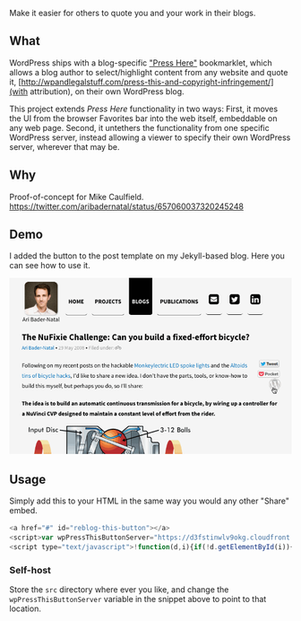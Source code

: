 
Make it easier for others to quote you and your work in their blogs.

## What

WordPress ships with a blog-specific ["Press Here"](https://en.support.wordpress.com/press-this/) bookmarklet, which allows a blog author to select/highlight content from any website and quote it, [http://wpandlegalstuff.com/press-this-and-copyright-infringement/](with attribution), on their own WordPress blog. 

This project extends _Press Here_ functionality in two ways: First, it moves the UI from the browser Favorites bar into the web itself, embeddable on any web page. Second, it untethers the functionality from one specific WordPress server, instead allowing a viewer to specify their own WordPress server, wherever that may be. 

## Why

Proof-of-concept for Mike Caulfield. https://twitter.com/aribadernatal/status/657060037320245248

## Demo

I added the button to the post template on my Jekyll-based blog. Here you can see how to use it. 

![](https://github.com/aribn/wp-pressthis-button/blob/master/wp-pressthis-button-demo.gif)

## Usage

Simply add this to your HTML in the same way you would any other "Share" embed.

```javascript
<a href="#" id="reblog-this-button"></a>
<script>var wpPressThisButtonServer="https://d3fstinwlv9okg.cloudfront.net";</script>
<script type="text/javascript">!function(d,i){if(!d.getElementById(i)){var j=d.createElement("script");j.id=i;j.src=wpPressThisButtonServer+"/wp-pressthis-button.js?v=1";var w=d.getElementById(i);d.body.appendChild(j);}}(document,"reblog-btn-js");</script>
```

### Self-host

Store the `src` directory where ever you like, and change the `wpPressThisButtonServer` variable in the snippet above to point to that location.

